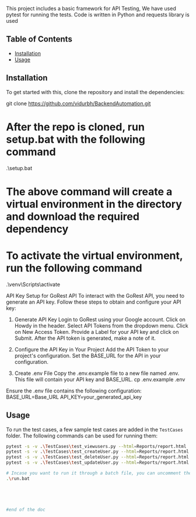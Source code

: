 This project includes a basic framework for API Testing, We have used pytest for running the tests. Code is written in Python and requests library is used

## Table of Contents
- [Installation](#installation)
- [Usage](#usage)


## Installation
To get started with this, clone the repository and install the dependencies:

git clone https://github.com/vidurbh/BackendAutomation.git

# After the repo is cloned, run setup.bat with the following command

.\setup.bat 
# The above command will create a virtual environment in the directory and download the required dependency

# To activate the virtual environment, run the following command
.\venv\Scripts\activate

API Key Setup for GoRest API
To interact with the GoRest API, you need to generate an API key. Follow these steps to obtain and configure your API key:

1. Generate API Key
Login to GoRest using your Google account.
Click on Howdy in the header.
Select API Tokens from the dropdown menu.
Click on New Access Token.
Provide a Label for your API key and click on Submit.
After the API token is generated, make a note of it.

2. Configure the API Key in Your Project
Add the API Token to your project's configuration.
Set the BASE_URL for the API in your configuration.

3. Create .env File
Copy the .env.example file to a new file named .env. This file will contain your API key and BASE_URL.
cp .env.example .env

Ensure the .env file contains the following configuration:
BASE_URL=Base_URL
API_KEY=your_generated_api_key

## Usage
To run the test cases, a few sample test cases are added in the `TestCases` folder. The following commands can be used for running them:

```sh
pytest -s -v .\TestCases\test_viewusers.py --html=Reports/report.html
pytest -s -v .\TestCases\test_createUser.py --html=Reports/report.html
pytest -s -v .\TestCases\test_deleteUser.py --html=Reports/report.html
pytest -s -v .\TestCases\test_updateUser.py --html=Reports/report.html 

# Incase you want to run it through a batch file, you can uncomment the desired command and run it.
.\run.bat





#end of the doc
